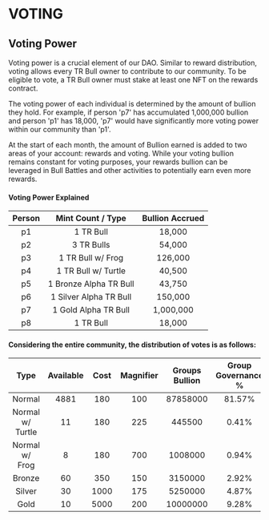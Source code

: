 # VOTING

## Voting Power

Voting power is a crucial element of our DAO. Similar to reward distribution, voting allows every TR Bull owner to contribute to our community. To be eligible to vote, a TR Bull owner must stake at least one NFT on the rewards contract.

The voting power of each individual is determined by the amount of bullion they hold. For example, if person 'p7' has accumulated 1,000,000 bullion and person 'p1' has 18,000, 'p7' would have significantly more voting power within our community than 'p1'.

At the start of each month, the amount of Bullion earned is added to two areas of your account: rewards and voting. While your voting bullion remains constant for voting purposes, your rewards bullion can be leveraged in Bull Battles and other activities to potentially earn even more rewards.

#### Voting Power Explained

| Person |    Mint Count / Type   | Bullion Accrued |
| :----: | :--------------------: | :-------------: |
|   p1   |        1 TR Bull       |      18,000     |
|   p2   |       3 TR Bulls       |      54,000     |
|   p3   |    1 TR Bull w/ Frog   |     126,000     |
|   p4   |   1 TR Bull w/ Turtle  |      40,500     |
|   p5   | 1 Bronze Alpha TR Bull |      43,750     |
|   p6   | 1 Silver Alpha TR Bull |     150,000     |
|   p7   |  1 Gold Alpha TR Bull  |    1,000,000    |
|   p8   |        1 TR Bull       |      18,000     |



#### Considering the entire community, the distribution of votes is as follows:

|       Type       | Available | Cost | Magnifier | Groups Bullion | Group Governance % | Governance % per NFT |
| :--------------: | :-------: | :--: | :-------: | :------------: | :----------------: | :------------------: |
|      Normal      |    4881   |  180 |    100    |    87858000    |       81.57%       |        0.0167%       |
| Normal w/ Turtle |     11    |  180 |    225    |     445500     |        0.41%       |        0.0376%       |
|  Normal w/ Frog  |     8     |  180 |    700    |     1008000    |        0.94%       |        0.1170%       |
|      Bronze      |     60    |  350 |    150    |     3150000    |        2.92%       |        0.0487%       |
|      Silver      |     30    | 1000 |    175    |     5250000    |        4.87%       |        0.1625%       |
|       Gold       |     10    | 5000 |    200    |    10000000    |        9.28%       |        0.9284%       |



